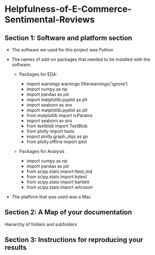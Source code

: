 # Helpfulness-of-E-Commerce-Sentimental-Reviews
## Section 1: Software and platform section
- The software we used for this project was Python
- The names of add-on packages that needed to be installed with the software:

  - Packages for EDA:
    - import warnings
warnings.filterwarnings('ignore')
    - import numpy as np
    - import pandas as pd 
    - import matplotlib.pyplot as plt
    - import seaborn as sns
    - import matplotlib.pyplot as plt 
    - from matplotlib import rcParams
    - import seaborn as sns
    - from textblob import TextBlob
    - from plotly import tools
    - import plotly.graph_objs as go
    - from plotly.offline import iplot
   
  - Packages for Analysis
    - import numpy as np
    - import pandas as pd 
    - from scipy.stats import ttest_ind
    - from scipy.stats import kstest
    - from scipy.stats import bartlett
    - from scipy.stats import wilcoxon

- The platform that was used was a Mac

## Section 2: A Map of your documentation
Hierarchy of folders and subfolders

## Section 3: Instructions for reproducing your results
